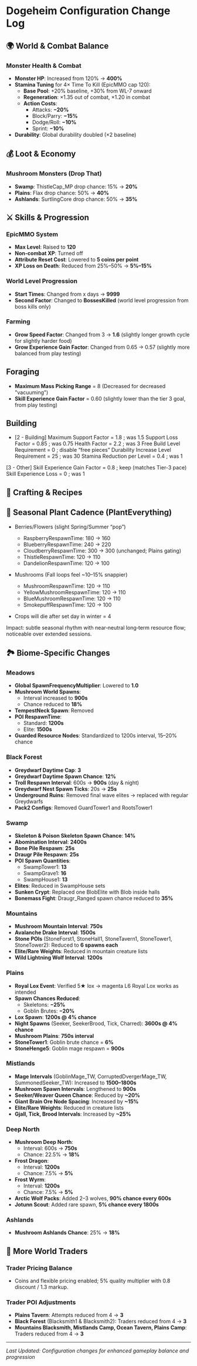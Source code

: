 # Dogeheim Configuration Change Log

## 🌍 World & Combat Balance

### Monster Health & Combat
- **Monster HP**: Increased from 120% → **400%**
- **Stamina Tuning** for 4× Time To Kill (EpicMMO cap 120):
  - **Base Pool**: +20% baseline, +30% from WL-7 onward
  - **Regeneration**: ×1.35 out of combat, ×1.20 in combat
  - **Action Costs**:
    - Attacks: **−20%**
    - Block/Parry: **−15%**
    - Dodge/Roll: **−10%**
    - Sprint: **−10%**
- **Durability**: Global durability doubled (×2 baseline)

## 💰 Loot & Economy

### Mushroom Monsters (Drop That)
- **Swamp**: ThistleCap_MP drop chance: 15% → **20%**
- **Plains**: Flax drop chance: 50% → **40%**
- **Ashlands**: SurtlingCore drop chance: 50% → **35%**

## ⚔️ Skills & Progression

### EpicMMO System
- **Max Level**: Raised to **120**
- **Non-combat XP**: Turned off
- **Attribute Reset Cost**: Lowered to **5 coins per point**
- **XP Loss on Death**: Reduced from 25%–50% → **5%–15%**

### World Level Progression
- **Start Times**: Changed from x days → **9999**
- **Second Factor**: Changed to **BossesKilled** (world level progression from boss kills only)

### Farming
- **Grow Speed Factor**: Changed from 3 → **1.6** (slightly longer growth cycle for slightly harder food)
- **Grow Experience Gain Factor**: Changed from 0.65 -> 0.57 (slightly more balanced from play testing)

## Foraging
- **Maximum Mass Picking Range** = 8 (Decreased for decreased "vacuuming")
- **Skill Experience Gain Factor** = 0.60 (slightly lower than the tier 3 goal, from play testing)

## Building
- [2 - Building]
Maximum Support Factor = 1.8        ; was 1.5
Support Loss Factor = 0.85           ; was 0.75
Health Factor = 2.2                  ; was 3
Free Build Level Requirement = 0     ; disable “free pieces”
Durability Increase Level Requirement = 25  ; was 30
Stamina Reduction per Level = 0.4    ; was 1

[3 - Other]
Skill Experience Gain Factor = 0.8   ; keep (matches Tier-3 pace)
Skill Experience Loss = 0            ; was 1

## 🍳 Crafting & Recipes

## 🌿 Seasonal Plant Cadence (PlantEverything)

- Berries/Flowers (slight Spring/Summer “pop”)
  - RaspberryRespawnTime: 180 → 160
  - BlueberryRespawnTime: 240 → 220
  - CloudberryRespawnTime: 300 → 300 (unchanged; Plains gating)
  - ThistleRespawnTime: 120 → 110
  - DandelionRespawnTime: 120 → 100

- Mushrooms (Fall loops feel ~10–15% snappier)
  - MushroomRespawnTime: 120 → 110
  - YellowMushroomRespawnTime: 120 → 110
  - BlueMushroomRespawnTime: 120 → 110
  - SmokepuffRespawnTime: 120 → 100

- Crops will die after set day in winter = 4

Impact: subtle seasonal rhythm with near‑neutral long‑term resource flow; noticeable over extended sessions.

## 🏞️ Biome-Specific Changes

### Meadows
- **Global SpawnFrequencyMultiplier**: Lowered to **1.0**
- **Mushroom World Spawns**: 
  - Interval increased to **900s**
  - Chance reduced to **18%**
- **TempestNeck Spawn**: Removed
- **POI RespawnTime**:
  - Standard: **1200s**
  - Elite: **1500s**
- **Guarded Resource Nodes**: Standardized to 1200s interval, 15–20% chance

### Black Forest
- **Greydwarf Daytime Cap**: **3**
- **Greydwarf Daytime Spawn Chance**: **12%**
- **Troll Respawn Interval**: 600s → **900s** (day & night)
- **Greydwarf Nest Spawn Ticks**: 20s → **25s**
- **Underground Ruins**: Removed final wave elites → replaced with regular Greydwarfs
- **Pack2 Configs**: Removed GuardTower1 and RootsTower1

### Swamp
- **Skeleton & Poison Skeleton Spawn Chance**: **14%**
- **Abomination Interval**: **2400s**
- **Bone Pile Respawn**: **25s**
- **Draugr Pile Respawn**: **25s**
- **POI Spawn Quantities**:
  - SwampTower1: **13**
  - SwampGrave1: **16**
  - SwampHouse1: **13**
- **Elites**: Reduced in SwampHouse sets
- **Sunken Crypt**: Replaced one BlobElite with Blob inside halls
- **Bonemass Fight**: Draugr_Ranged spawn chance reduced to **35%**

### Mountains
- **Mushroom Mountain Interval**: **750s**
- **Avalanche Drake Interval**: **1500s**
- **Stone POIs** (StoneForst1, StoneHall1, StoneTavern1, StoneTower1, StoneTower2): Reduced to **6 spawns each**
- **Elite/Rare Weights**: Reduced in mountain creature lists
- **Wild Lightning Wolf Interval**: **1200s**

### Plains
- **Royal Lox Event**: Verified 5★ lox → magenta L6 Royal Lox works as intended
- **Spawn Chances Reduced**:
  - Skeletons: **−25%**
  - Goblin Brutes: **−20%**
- **Lox Spawn**: **1200s @ 4% chance**
- **Night Spawns** (Seeker, SeekerBrood, Tick, Charred): **3600s @ 4% chance**
- **Mushroom Plains**: **750s interval**
- **StoneTower1**: Goblin brute chance = **6%**
- **StoneHenge5**: Goblin mage respawn = **900s**

### Mistlands
- **Mage Intervals** (GoblinMage_TW, CorruptedDvergerMage_TW, SummonedSeeker_TW): Increased to **1500–1800s**
- **Mushroom Spawn Intervals**: Lengthened to **900s**
- **Seeker/Weaver Queen Chance**: Reduced by **~20%**
- **Giant Brain Ore Node Spacing**: Increased by **~15%**
- **Elite/Rare Weights**: Reduced in creature lists
- **Gjall, Tick, Brood Intervals**: Increased by **~25%**

### Deep North
- **Mushroom Deep North**:
  - Interval: 600s → **750s**
  - Chance: 22.5% → **18%**
- **Frost Dragon**:
  - Interval: **1200s**
  - Chance: 7.5% → **5%**
- **Frost Wyrm**:
  - Interval: **1200s**
  - Chance: 7.5% → **5%**
- **Arctic Wolf Packs**: Added 2–3 wolves, **90% chance every 600s**
- **Jotunn Scout**: Added rare spawn, **5% chance every 1800s**

### Ashlands
- **Mushroom Ashlands Chance**: 25% → **18%**

## 🏪 More World Traders

### Trader Pricing Balance
- Coins and flexible pricing enabled; 5% quality multiplier with 0.8 discount / 1.3 markup.

### Trader POI Adjustments
- **Plains Tavern**: Attempts reduced from 4 → **3**
- **Black Forest** (Blacksmith1 & Blacksmith2): Traders reduced from 4 → **3**
- **Mountains Blacksmith, Mistlands Camp, Ocean Tavern, Plains Camp**: Traders reduced from 4 → **3**

---

*Last Updated: Configuration changes for enhanced gameplay balance and progression*